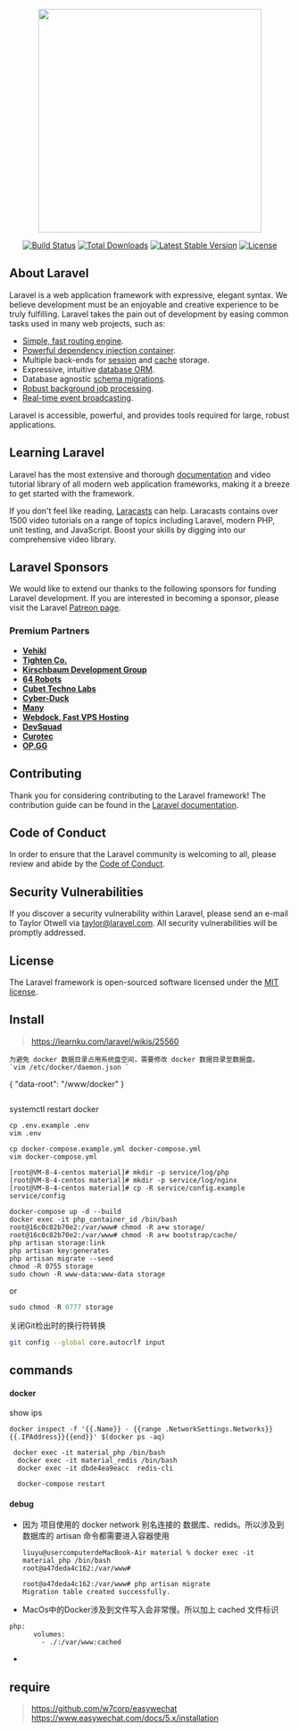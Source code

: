 <p align="center"><a href="https://laravel.com" target="_blank"><img src="https://raw.githubusercontent.com/laravel/art/master/logo-lockup/5%20SVG/2%20CMYK/1%20Full%20Color/laravel-logolockup-cmyk-red.svg" width="400"></a></p>

<p align="center">
<a href="https://travis-ci.org/laravel/framework"><img src="https://travis-ci.org/laravel/framework.svg" alt="Build Status"></a>
<a href="https://packagist.org/packages/laravel/framework"><img src="https://img.shields.io/packagist/dt/laravel/framework" alt="Total Downloads"></a>
<a href="https://packagist.org/packages/laravel/framework"><img src="https://img.shields.io/packagist/v/laravel/framework" alt="Latest Stable Version"></a>
<a href="https://packagist.org/packages/laravel/framework"><img src="https://img.shields.io/packagist/l/laravel/framework" alt="License"></a>
</p>

## About Laravel

Laravel is a web application framework with expressive, elegant syntax. We believe development must be an enjoyable and creative experience to be truly fulfilling. Laravel takes the pain out of development by easing common tasks used in many web projects, such as:

- [Simple, fast routing engine](https://laravel.com/docs/routing).
- [Powerful dependency injection container](https://laravel.com/docs/container).
- Multiple back-ends for [session](https://laravel.com/docs/session) and [cache](https://laravel.com/docs/cache) storage.
- Expressive, intuitive [database ORM](https://laravel.com/docs/eloquent).
- Database agnostic [schema migrations](https://laravel.com/docs/migrations).
- [Robust background job processing](https://laravel.com/docs/queues).
- [Real-time event broadcasting](https://laravel.com/docs/broadcasting).

Laravel is accessible, powerful, and provides tools required for large, robust applications.

## Learning Laravel

Laravel has the most extensive and thorough [documentation](https://laravel.com/docs) and video tutorial library of all modern web application frameworks, making it a breeze to get started with the framework.

If you don't feel like reading, [Laracasts](https://laracasts.com) can help. Laracasts contains over 1500 video tutorials on a range of topics including Laravel, modern PHP, unit testing, and JavaScript. Boost your skills by digging into our comprehensive video library.

## Laravel Sponsors

We would like to extend our thanks to the following sponsors for funding Laravel development. If you are interested in becoming a sponsor, please visit the Laravel [Patreon page](https://patreon.com/taylorotwell).

### Premium Partners

- **[Vehikl](https://vehikl.com/)**
- **[Tighten Co.](https://tighten.co)**
- **[Kirschbaum Development Group](https://kirschbaumdevelopment.com)**
- **[64 Robots](https://64robots.com)**
- **[Cubet Techno Labs](https://cubettech.com)**
- **[Cyber-Duck](https://cyber-duck.co.uk)**
- **[Many](https://www.many.co.uk)**
- **[Webdock, Fast VPS Hosting](https://www.webdock.io/en)**
- **[DevSquad](https://devsquad.com)**
- **[Curotec](https://www.curotec.com/)**
- **[OP.GG](https://op.gg)**

## Contributing

Thank you for considering contributing to the Laravel framework! The contribution guide can be found in the [Laravel documentation](https://laravel.com/docs/contributions).

## Code of Conduct

In order to ensure that the Laravel community is welcoming to all, please review and abide by the [Code of Conduct](https://laravel.com/docs/contributions#code-of-conduct).

## Security Vulnerabilities

If you discover a security vulnerability within Laravel, please send an e-mail to Taylor Otwell via [taylor@laravel.com](mailto:taylor@laravel.com). All security vulnerabilities will be promptly addressed.

## License

The Laravel framework is open-sourced software licensed under the [MIT license](https://opensource.org/licenses/MIT).



## Install
> https://learnku.com/laravel/wikis/25560
```
为避免 docker 数据目录占用系统盘空间，需要修改 docker 数据目录至数据盘。
`vim /etc/docker/daemon.json ` 
```
{
  "data-root": "/www/docker"
}
```
```
systemctl restart docker
```
cp .env.example .env
vim .env

cp docker-compose.example.yml docker-compose.yml
vim docker-compose.yml

[root@VM-8-4-centos material]# mkdir -p service/log/php
[root@VM-8-4-centos material]# mkdir -p service/log/nginx
[root@VM-8-4-centos material]# cp -R service/config.example service/config

docker-compose up -d --build
docker exec -it php_container_id /bin/bash
root@16c0c82b70e2:/var/www# chmod -R a+w storage/
root@16c0c82b70e2:/var/www# chmod -R a+w bootstrap/cache/
php artisan storage:link
php artisan key:generates
php artisan migrate --seed
chmod -R 0755 storage
sudo chown -R www-data:www-data storage
```
or
```javascript
sudo chmod -R 0777 storage
```


关闭Git检出时的换行符转换
```bash 
git config --global core.autocrlf input
```


## commands

#### docker

show ips

```
docker inspect -f '{{.Name}} - {{range .NetworkSettings.Networks}}{{.IPAddress}}{{end}}' $(docker ps -aq)
```

```
 docker exec -it material_php /bin/bash
  docker exec -it material_redis /bin/bash
  docker exec -it dbde4ea9eacc  redis-cli
  
  docker-compose restart

```

#### debug

- 因为 项目使用的 docker network 别名连接的 数据库、redids。所以涉及到 数据库的 artisan 命令都需要进入容器使用

  ```
  liuyu@usercomputerdeMacBook-Air material % docker exec -it material_php /bin/bash
  root@a47deda4c162:/var/www# 
  
  root@a47deda4c162:/var/www# php artisan migrate
  Migration table created successfully.
  ```

-  MacOs中的Docker涉及到文件写入会非常慢。所以加上 cached 文件标识

  ```
  php:
        volumes:
          - ./:/var/www:cached
  ```

- 

## require
> https://github.com/w7corp/easywechat
> https://www.easywechat.com/docs/5.x/installation
